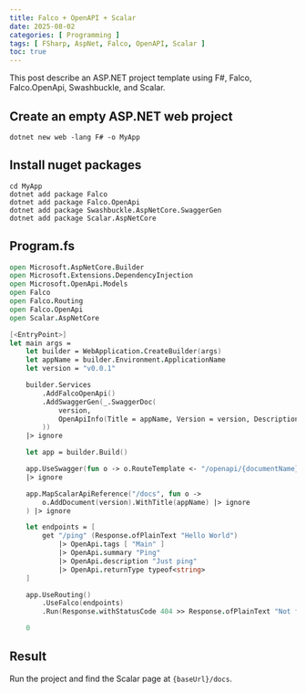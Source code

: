 ```yaml
---
title: Falco + OpenAPI + Scalar
date: 2025-08-02
categories: [ Programming ]
tags: [ FSharp, AspNet, Falco, OpenAPI, Scalar ]
toc: true
---
```


This post describe an ASP.NET project template using F#, Falco, Falco.OpenApi, Swashbuckle, and Scalar.

<!--more-->

## Create an empty ASP.NET web project

```shell
dotnet new web -lang F# -o MyApp
```

## Install nuget packages

```shell
cd MyApp
dotnet add package Falco
dotnet add package Falco.OpenApi
dotnet add package Swashbuckle.AspNetCore.SwaggerGen
dotnet add package Scalar.AspNetCore
```

## Program.fs

```fsharp
open Microsoft.AspNetCore.Builder
open Microsoft.Extensions.DependencyInjection
open Microsoft.OpenApi.Models
open Falco
open Falco.Routing
open Falco.OpenApi
open Scalar.AspNetCore

[<EntryPoint>]
let main args =
    let builder = WebApplication.CreateBuilder(args)
    let appName = builder.Environment.ApplicationName
    let version = "v0.0.1"

    builder.Services
        .AddFalcoOpenApi()
        .AddSwaggerGen(_.SwaggerDoc(
            version,
            OpenApiInfo(Title = appName, Version = version, Description = "description")
        ))
    |> ignore

    let app = builder.Build()

    app.UseSwagger(fun o -> o.RouteTemplate <- "/openapi/{documentName}.json")
    |> ignore

    app.MapScalarApiReference("/docs", fun o ->
        o.AddDocument(version).WithTitle(appName) |> ignore
    ) |> ignore

    let endpoints = [
        get "/ping" (Response.ofPlainText "Hello World")
            |> OpenApi.tags [ "Main" ]
            |> OpenApi.summary "Ping"
            |> OpenApi.description "Just ping"
            |> OpenApi.returnType typeof<string>
    ]

    app.UseRouting()
        .UseFalco(endpoints)
        .Run(Response.withStatusCode 404 >> Response.ofPlainText "Not found")

    0
```

## Result

Run the project and find the Scalar page at `{baseUrl}/docs`.
